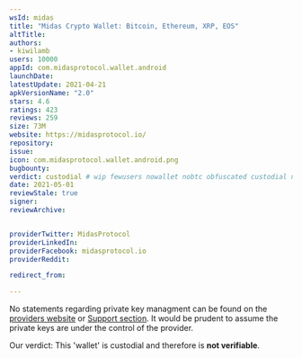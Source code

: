 ```yaml
---
wsId: midas
title: "Midas Crypto Wallet: Bitcoin, Ethereum, XRP, EOS"
altTitle: 
authors:
- kiwilamb
users: 10000
appId: com.midasprotocol.wallet.android
launchDate: 
latestUpdate: 2021-04-21
apkVersionName: "2.0"
stars: 4.6
ratings: 423
reviews: 259
size: 73M
website: https://midasprotocol.io/
repository: 
issue: 
icon: com.midasprotocol.wallet.android.png
bugbounty: 
verdict: custodial # wip fewusers nowallet nobtc obfuscated custodial nosource nonverifiable reproducible bounty defunct
date: 2021-05-01
reviewStale: true
signer: 
reviewArchive:


providerTwitter: MidasProtocol
providerLinkedIn: 
providerFacebook: midasprotocol.io
providerReddit: 

redirect_from:

---
```



No statements regarding private key managment can be found on the [providers website](https://midasprotocol.io/) or [Support section](https://support.midasprotocol.io/hc/en-us).
It would be prudent to assume the private keys are under the control of the provider.


Our verdict: This 'wallet' is custodial and therefore is **not verifiable**.
